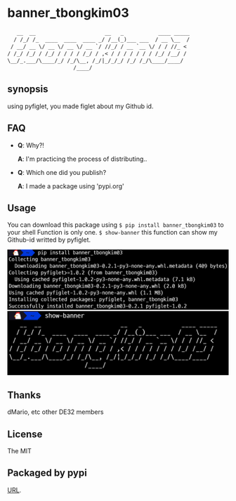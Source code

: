 # **banner_tbongkim03**

```
   __  __                      __   _           ____ _____
  / /_/ /_  ____  ____  ____ _/ /__(_)___ ___  / __ \__  /
 / __/ __ \/ __ \/ __ \/ __ `/ //_/ / __ `__ \/ / / //_ <
/ /_/ /_/ / /_/ / / / / /_/ / ,< / / / / / / / /_/ /__/ /
\__/_.___/\____/_/ /_/\__, /_/|_/_/_/ /_/ /_/\____/____/
                     /____/

```

## **synopsis**

using pyfiglet, you made figlet about my Github id.


## **FAQ**

- **Q**: Why?!

  **A**: I'm practicing the process of distributing..
	 
- **Q**: Which one did you publish?

  **A**: I made a package using 'pypi.org'

## **Usage**

   You can download this package using `$ pip install banner_tbongkim03` to your shell
   Function is only one. `$ show-banner` this function can show my Github-id writted by pyfiglet.

   ![pip install](https://github.com/tbongkim03/banner_tbongkim03/blob/main/img/install_pip.png?raw=true)
   ![fnc](https://github.com/tbongkim03/banner_tbongkim03/blob/main/img/fnc.png?raw=true)

## **Thanks**

   dMario, etc other DE32 members

## **License**
   The MIT

## **Packaged by pypi**
   [URL](https://pypi.org/project/banner_tbongkim03/).

